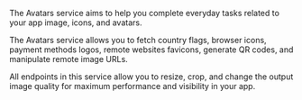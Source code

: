 The Avatars service aims to help you complete everyday tasks related to your app image, icons, and avatars.

The Avatars service allows you to fetch country flags, browser icons, payment methods logos, remote websites favicons, generate QR codes, and manipulate remote image URLs.

All endpoints in this service allow you to resize, crop, and change the output image quality for maximum performance and visibility in your app.
